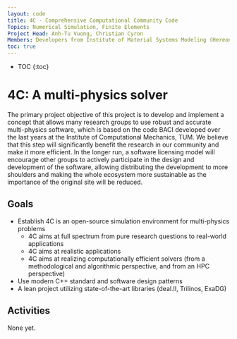 ```yaml
---
layout: code
title: 4C - Comprehensive Computational Community Code
Topics: Numerical Simulation, Finite Elements
Project Head: Anh-Tu Vuong, Christian Cyron
Members: Developers from Institute of Material Systems Modeling (Hereon), Institute for Computational Mechanics (TU Muenchen, Munich), Institute for Mathematics and Computer-Based Simulation (Universitaet der Bundeswehr, Munich) 
toc: true
---
```


- TOC
{:toc}

# 4C: A multi-physics solver

The primary project objective of this project is to develop and implement a concept that allows many research groups to use robust and accurate multi-physics software, which is based on the code BACI developed over the last years at the Institute of Computational Mechanics, TUM. We believe that this step will significantly benefit the research in our community and make it more efficient. In the longer run, a software licensing model will encourage other groups to actively participate in the design and development of the software, allowing distributing the development to more shoulders and making the whole ecosystem more sustainable as the importance of the original site will be reduced.


## Goals

* Establish 4C is an open-source simulation environment for multi-physics problems
  - 4C aims at full spectrum from pure research questions to real-world applications
  - 4C aims at realistic applications
  - 4C aims at realizing computationally efficient solvers (from a methodological and algorithmic perspective, and from an HPC perspective)
* Use modern C++ standard and software design patterns
* A lean project utilizing state-of-the-art libraries (deal.II, Trilinos, ExaDG)

## Activities

None yet.

